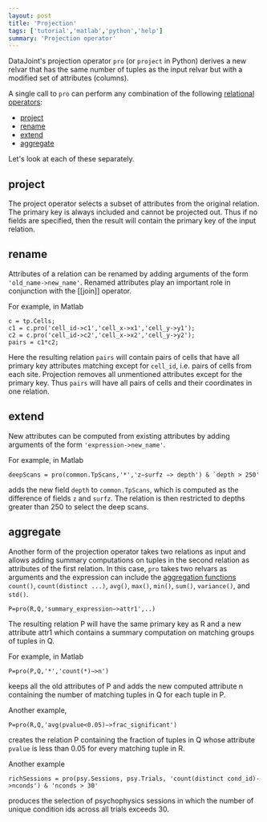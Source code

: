 ```yaml
---
layout: post
title: 'Projection'
tags: ['tutorial','matlab','python','help']
summary: 'Projection operator'
---
```


DataJoint's projection operator `pro` (or `project` in Python) derives a new relvar that has the same number of tuples as the input relvar but with a modified set of attributes (columns).

A single call to `pro` can perform any combination of the following [relational operators](http://en.wikipedia.org/wiki/Relational_algebra):

* [project](http://en.wikipedia.org/wiki/Projection_%28relational_algebra%29)
* [rename](http://en.wikipedia.org/wiki/Rename_%28relational_algebra%29)
* [extend](http://en.wikipedia.org/wiki/Relational\_algebra#The_extend_operation)
* [aggregate](http://en.wikipedia.org/wiki/Relational\_algebra#Aggregation)

Let's look at each of these separately.

## project
The project operator selects a subset of attributes from the original relation. The primary key is always included and cannot be projected out. Thus if no fields are specified, then the result will contain the primary key of the input relation.


## rename 
Attributes of a relation can be renamed by adding arguments of the form `'old_name->new_name'`. Renamed attributes play an important role in conjunction with the [[join]] operator.

For example, in Matlab

```
c = tp.Cells;
c1 = c.pro('cell_id->c1','cell_x->x1','cell_y->y1');
c2 = c.pro('cell_id->c2','cell_x->x2','cell_y->y2');
pairs = c1*c2;
```

Here the resulting relation `pairs` will contain pairs of cells that have all primary key attributes matching except for `cell_id`, i.e. pairs of cells from each site. Projection removes all unmentioned attributes except for the primary key.  Thus `pairs` will have all pairs of cells and their coordinates in one relation. 

## extend
New attributes can be computed from existing attributes by adding arguments of the form `'expression->new_name'`.

For example, in Matlab

```
deepScans = pro(common.TpScans,'*','z−surfz −> depth') & `depth > 250'
```

adds the new field `depth` to `common.TpScans`, which is computed as the difference of fields `z` and `surfz`. The relation is then restricted to depths greater than 250 to select the deep scans.

## aggregate
Another form of the projection operator takes two relations as input and allows adding summary computations on tuples in the second relation as attributes of the first relation. In this case, `pro` takes two relvars as arguments and the expression can include the [aggregation functions](http://dev.mysql.com/doc/refman/5.6/en/group-by-functions.html) `count()`, `count(distinct ...)`, `avg()`, `max()`, `min()`, `sum()`, `variance()`, and `std()`.

```
P=pro(R,Q,'summary_expression−>attr1',..)
```

The resulting relation P will have the same primary key as R and a new attribute attr1 which contains a summary computation on matching groups of tuples in Q.

For example, in Matlab

```
P=pro(P,Q,'*','count(*)−>n')
```

keeps all the old attributes of P and adds the new computed attribute n containing the number of matching tuples in Q for each tuple in P. 

Another example, 

```
P=pro(R,Q,'avg(pvalue<0.05)−>frac_significant')
```

creates the relation P containing the fraction of tuples in Q whose attribute `pvalue` is less than 0.05 for every matching tuple in R.

Another example

```
richSessions = pro(psy.Sessions, psy.Trials, 'count(distinct cond_id)->nconds') & 'nconds > 30'
```

produces the selection of psychophysics sessions in which the number of unique condition ids across all trials exceeds 30.

